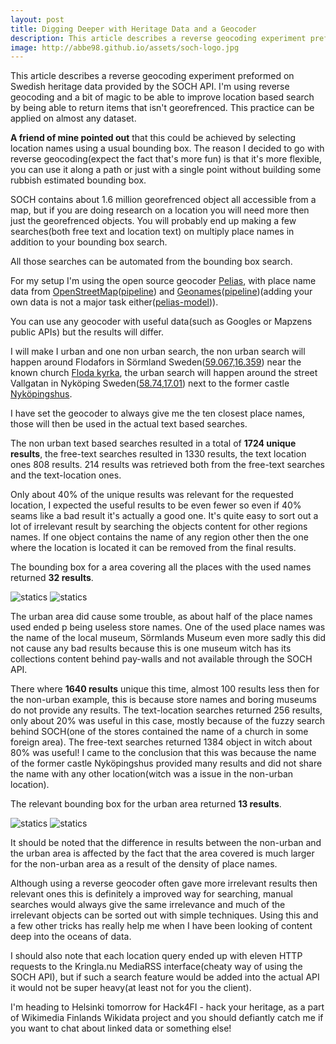 ```yaml
---
layout: post
title: Digging Deeper with Heritage Data and a Geocoder
description: This article describes a reverse geocoding experiment preformed on heritage data. I'm using reverse geocoding to be able to improve location based search.
image: http://abbe98.github.io/assets/soch-logo.jpg
---
```


This article describes a reverse geocoding experiment preformed on Swedish heritage data provided by the SOCH API. I'm using reverse geocoding and a bit of magic to be able to improve location based search by being able to return items that isn't georefrenced. This practice can be applied on almost any dataset.  

**A friend of mine pointed out** that this could be achieved by selecting location names using a usual bounding box. The reason I decided to go with reverse geocoding(expect the fact that's more fun) is that it's more flexible, you can use it along a path or just with a single point without building some rubbish estimated bounding box.

SOCH contains about 1.6 million georefrenced object all accessible from a map, but if you are doing research on a location you will need more then just the georefrenced objects. You will probably end up making a few searches(both free text and location text) on multiply place names in addition to your bounding box search.

All those searches can be automated from the bounding box search.

For my setup I'm using the open source geocoder [Pelias](https://github.com/pelias), with place name data from [OpenStreetMap](http://www.openstreetmap.org/)([pipeline](https://github.com/pelias/openstreetmap)) and [Geonames](http://www.geonames.org/)([pipeline](https://github.com/pelias/geonames))(adding your own data is not a major task either([pelias-model](https://github.com/pelias/model))).

You can use any geocoder with useful data(such as Googles or Mapzens public APIs) but the results will differ.

I will make I urban and one non urban search, the non urban search will happen around Flodafors in S&ouml;rmland Sweden([59.067,16.359](http://www.openstreetmap.org/#map=17/59.06703/16.35998)) near the known church [Floda kyrka](https://sv.wikipedia.org/wiki/Floda_kyrka,_Södermanland), the urban search will happen around the street Vallgatan in Nyk&ouml;ping Sweden([58.74,17.01](http://www.openstreetmap.org/#map=19/58.74887/17.01014)) next to the former castle [Nyk&ouml;pingshus](https://en.wikipedia.org/wiki/Nyköping_Castle).

I have set the geocoder to always give me the ten closest place names, those will then be used in the actual text based searches.

The non urban text based searches resulted in a total of **1724 unique results**, the free-text searches resulted in 1330 results, the text location ones 808 results. 214 results was retrieved both from the free-text searches and the text-location ones.

Only about 40% of the unique results was relevant for the requested location, I expected the useful results to be even fewer so even if 40% seams like a bad result it's actually a good one. It's quite easy to sort out a lot of irrelevant result by searching the objects content for other regions names. If one object contains the name of any region other then the one where the location is located it can be removed from the final results.

The bounding box for a area covering all the places with the used names returned **32 results**.

![statics](http://abbe98.github.io/assets/reverse-non-urban.jpg)
![statics](http://abbe98.github.io/assets/reverse-non-urban-2.jpg)

The urban area did cause some trouble, as about half of the place names used ended p being useless store names. One of the used place names was the name of the local museum, S&ouml;rmlands Museum even more sadly this did not cause any bad results because this is one museum witch has its collections content behind pay-walls and not available through the SOCH API.

There where **1640 results** unique this time, almost 100 results less then for the non-urban example, this is because store names and boring museums do not provide any results. The text-location searches returned 256 results, only about 20% was useful in this case, mostly because of the fuzzy search behind SOCH(one of the stores contained the name of a church in some foreign area). The free-text searches returned 1384 object in witch about 80% was useful! I came to the conclusion that this was because the name of the former castle Nyk&ouml;pingshus provided many results and did not share the name with any other location(witch was a issue in the non-urban location). 

The relevant bounding box for the urban area returned **13 results**.

![statics](http://abbe98.github.io/assets/reverse-urban.jpg)
![statics](http://abbe98.github.io/assets/reverse-urban-2.jpg)

It should be noted that the difference in results between the non-urban and the urban area is affected by the fact that the area covered is much larger for the non-urban area as a result of the density of place names.

Although using a reverse geocoder often gave more irrelevant results then relevant ones this is definitely a improved way for searching, manual searches would always give the same irrelevance and much of the irrelevant objects can be sorted out with simple techniques. Using this and a few other tricks has really help me when I have been looking of content deep into the oceans of data. 

I should also note that each location query ended up with eleven HTTP requests to the Kringla.nu MediaRSS interface(cheaty way of using the SOCH API), but if such a search feature would be added into the actual API it would not be super heavy(at least not for you the client).

I'm heading to Helsinki tomorrow for Hack4FI - hack your heritage, as a part of Wikimedia Finlands Wikidata project and you should defiantly catch me if you want to chat about linked data or something else!

